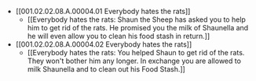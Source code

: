 - [[001.02.02.08.A.00004.01 Everybody hates the rats]]
	- [[Everybody hates the rats: Shaun the Sheep has asked you to help him to get rid of the rats. He promised you the milk of Shaunella and he will even allow you to clean his food stash in return.]]
- [[001.02.02.08.A.00004.02 Everybody hates the rats]]
	- [[Everybody hates the rats: You helped Shaun to get rid of the rats. They won't bother him any longer. In exchange you are allowed to milk Shaunella and to clean out his Food Stash.]]